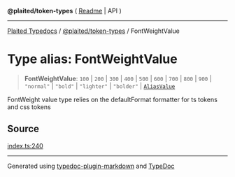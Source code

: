 **@plaited/token-types** ( [Readme](../README.md) \| API )

***

[Plaited Typedocs](../../../modules.md) / [@plaited/token-types](../modules.md) / FontWeightValue

# Type alias: FontWeightValue

> **FontWeightValue**: `100` \| `200` \| `300` \| `400` \| `500` \| `600` \| `700` \| `800` \| `900` \| `"normal"` \| `"bold"` \| `"lighter"` \| `"bolder"` \| [`AliasValue`](AliasValue.md)

FontWeight value type relies on the defaultFormat formatter for ts tokens and css tokens

## Source

[index.ts:240](https://github.com/plaited/plaited/blob/b151218/libs/token-types/src/index.ts#L240)

***

Generated using [typedoc-plugin-markdown](https://www.npmjs.com/package/typedoc-plugin-markdown) and [TypeDoc](https://typedoc.org/)
